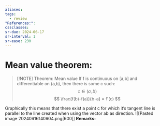 ```yaml
---
aliases: 
tags:
  - review
"References:": 
cssclasses:
sr-due: 2024-06-17
sr-interval: 1
sr-ease: 230
---
```

# Mean value theorem: 

> [!NOTE] Theorem: Mean value 
> If f is continuous on [a,b] and differentiable on (a,b), then there is some c such: 
> $$
> c \in (a,b)
> $$
> $$
> \frac{f(b)-f(a)}{b-a} = f'(c)
> $$
> 

Graphically this means that there exist a point c for which it’s tangent line is parallel to the line created when using the vector ab as direction. 
![[Pasted image 20240616140604.png|600]]
**Remarks:**

